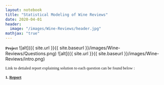 ```yaml
---
layout: notebook
title: "Statistical Modeling of Wine Reviews"
date: 2020-04-01
header:
  image: "/images/Wine-Reviews/header.jpg"
mathjax: "true"
---
```

<span style="font-family:Papyrus; font-size:0.9em;">**Project**</span>
![alt]({{ site.url }}{{ site.baseurl }}/images/Wine-Reviews/Questions.png)
![alt]({{ site.url }}{{ site.baseurl }}/images/Wine-Reviews/intro.png)

<span style="font-family:Papyrus; font-size:0.9em;">Link to detialed report explaining solution to each question can be found below : </span>  

<span style="font-family:Papyrus; font-size:0.9em;">**1. [Report](https://github.com/BAGLAT/Statistical-Modeling-on-Wine-Reviews/blob/master/BAGLA_TANMAY_19300702_CS7DS3_Applied%20Statistical%20Modelling_Main%20Assignment.pdf)**</span>  



